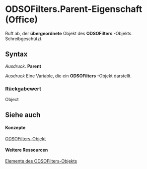 
# ODSOFilters.Parent-Eigenschaft (Office)

Ruft ab, der  **übergeordnete** Objekt des **ODSOFilters** -Objekts. Schreibgeschützt.


## Syntax

 _Ausdruck_. **Parent**

 _Ausdruck_ Eine Variable, die ein **ODSOFilters** -Objekt darstellt.


### Rückgabewert

Object


## Siehe auch


#### Konzepte


[ODSOFilters-Objekt](e706745d-3890-81e8-6c9a-4c6bf67387ee.md)
#### Weitere Ressourcen


[Elemente des ODSOFilters-Objekts](http://msdn.microsoft.com/library/af01ccb0-034e-017b-2885-9301b5bda139%28Office.15%29.aspx)